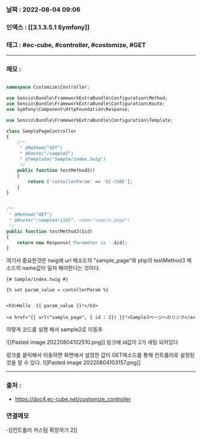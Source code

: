 ### 날짜 :  2022-08-04 09:06

### 인덱스 : [[3.1.3.5.1 Symfony]]

### 태그 : #ec-cube, #controller, #costomize, #GET


----

### 메모 :

```php

namespace Customize\Controller;

use Sensio\Bundle\FrameworkExtraBundle\Configuration\Method;
use Sensio\Bundle\FrameworkExtraBundle\Configuration\Route;
use Symfony\Component\HttpFoundation\Response;

use Sensio\Bundle\FrameworkExtraBundle\Configuration\Template;

class SamplePageController
{
    /**
     * @Method("GET")
     * @Route("/sample2")
     * @Template("Sample/index.twig")
     */
    public function testMethod2()
    {
        return ['contollerParam' => 'EC-CUBE'];
    }
}

```


```php

/**
 * @Method("GET")
 * @Route("/sample3/{id}", name="sample_page")
 */
public function testMethod3($id)
{
	return new Response('Parameter is '.$id);
}

```

여기서 중요한것은 twig에 url 메소드의 "sample_page"와 php의 testMethod3 메소드의
name값이 일치 해야한다는 것이다.

```twig
{# Sample/index.twig #}

{% set param_value = contollerParam %}


<h3>Hello  {{ param_value }}!</h3>

<a href="{{ url("sample_page", { id : 2}) }}">Sample3ページへのリンク</a>
```

이렇게 코드를 실행 해서 sample2로 이동후

![[Pasted image 20220804102510.png]]
링크에 id값이 2가 세팅 되어있다

링크를 클릭해서 이동하면 
화면에서 설정한 값이 GET메소드를 통해 컨트롤러로 설정된것을 알 수 있다.
![[Pasted image 20220804103157.png]]


----
### 출처 :
- https://doc4.ec-cube.net/customize_controller


### 연결메모
-[[컨트롤러 커스텀 확장하기 2]]














